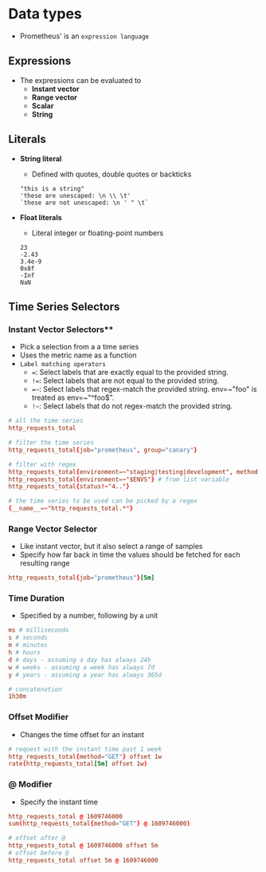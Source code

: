 # Data types

- Prometheus' is an `expression language`

## Expressions

- The expressions can be evaluated to
  - **Instant vector**
  - **Range vector**
  - **Scalar**
  - **String**

## Literals

- **String literal**

  - Defined with quotes, double quotes or backticks

  ```shell
  "this is a string"
  'these are unescaped: \n \\ \t'
  `these are not unescaped: \n ' " \t`
  ```

- **Float literals**

  - Literal integer or floating-point numbers

  ```shell
  23
  -2.43
  3.4e-9
  0x8f
  -Inf
  NaN
  ```

## Time Series Selectors

### Instant Vector Selectors**

- Pick a selection from a a time series
- Uses the metric name as a function
- `Label matching operators`
  - `=`: Select labels that are exactly equal to the provided string.
  - `!=`: Select labels that are not equal to the provided string.
  - `=~`: Select labels that regex-match the provided string. env=~"foo" is treated as env=~"^foo$".
  - `!~`: Select labels that do not regex-match the provided string.

```conf
# all the time series
http_requests_total

# filter the time series
http_requests_total{job="prometheus", group="canary"}

# filter with regex
http_requests_total{environment=~"staging|testing|development", method!="GET"}
http_requests_total{environment=~"$ENVS"} # from list variable
http_requests_total{status!~"4.."}

# the time series to be used can be picked by a regex
{__name__=~"http_requests_total.*"}
```

### Range Vector Selector

- Like instant vector, but it also select a range of samples
- Specify how far back in time the values should be fetched for each resulting range

```conf
http_requests_total{job="prometheus"}[5m]
```

### Time Duration

- Specified by a number, following by a unit

```conf
ms # milliseconds
s # seconds
m # minutes
h # hours
d # days - assuming a day has always 24h
w # weeks - assuming a week has always 7d
y # years - assuming a year has always 365d

# concatenation
1h30m
```

### Offset Modifier

- Changes the time offset for an instant

```conf
# request with the instant time past 1 week
http_requests_total{method="GET"} offset 1w
rate(http_requests_total[5m] offset 1w)
```

### @ Modifier

- Specify the instant time

```conf
http_requests_total @ 1609746000
sum(http_requests_total{method="GET"} @ 1609746000)

# offset after @
http_requests_total @ 1609746000 offset 5m
# offset before @
http_requests_total offset 5m @ 1609746000
```
